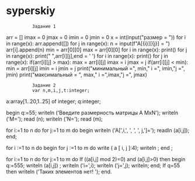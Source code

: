 # syperskiy
              Задание 1
 arr = []
imax = 0
jmax = 0
imin = 0
jmin = 0
x = int(input("размер = "))
for i in range(x):
arr.append([])
for j in range(x):
n = input(f"A[{i}][{j}] = ")
arr[i].append(n)
min = arr[0][0]
max = arr[0][0]
for i in range(x):
print()
for j in range(x):
print(" ",arr[i][j],end = ' ')
for i in range(x):
print()
for j in range(x):
if(arr[i][j] > max):
max = arr[i][j]
imax = i
jmax = j
if(arr[i][j] < min):
min = arr[i][j]
imin = i
jmin = j
print("минимальный =", min," i =", imin,"j =", jmin)
print("максимальный = ", max," i =",imax,"j =", jmax)

              Задание 2
              var n,m,i,j,t:integer;
a:array[1..20,1..25] of integer;
q:integer;

begin
q:=55;
writeln ('Введите размерность матрицы A MxN');
writeln ('M=');
read (n);
writeln ('N=');
read (m);

for i:=1 to n do
for j:=1 to m do
begin
writeln ('A[',i,', ', ', ', j,']=');
readln (a[i,j]);
end;

for i :=1 to n do
begin
for j :=1 to m do
write ( a [ i, j ]:4);
writeln ;
end ;

for i:=1 to n do
for j:=1 to m do
If ((a[i,j] mod 2)=0) and (a[i,j]>0) then
begin
q:=555;
writeln (a[i,j]) ;
writeln ('i=',i);
writeln ('j=',j);
writeln;
end;
If q=55 then writeln ('Таких элементов нет! ');
end.
